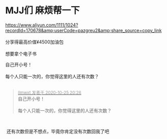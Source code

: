 # MJJ们 麻烦帮一下


https://www.aliyun.com/1111/1024?recordId=170678&amp;userCode=pazgreu2&amp;share_source=copy_link<br />
<br />
分享得最高价值¥4500加油包<br />
<br />
想要拿个电子书

自己开小号！<br />
<br />
每个人只能一次的，你觉得这里的人还有次数？<br />
<br />
<img src="static/image/smiley/default/sweat.gif" smilieid="10" border="0" alt="" /><img src="static/image/smiley/default/sweat.gif" smilieid="10" border="0" alt="" /><img src="static/image/smiley/default/sweat.gif" smilieid="10" border="0" alt="" />

<div class="quote"><blockquote><font size="2"><a href="https://www.hostloc.com/forum.php?mod=redirect&amp;goto=findpost&amp;pid=9351131&amp;ptid=758365" target="_blank"><font color="#999999">llmwxt 发表于 2020-10-25 20:26</font></a></font><br />
自己开小号！<br />
<br />
每个人只能一次的，你觉得这里的人还有次数？</blockquote></div><br />
<img src="static/image/smiley/default/mad.gif" smilieid="11" border="0" alt="" />

<img src="static/image/smiley/default/lol.gif" smilieid="12" border="0" alt="" /> 还有次数但是不想点，毕竟你肯定没有次数回我了吧<img id="aimg_FL61e" onclick="zoom(this, this.src, 0, 0, 0)" class="zoom" src="https://cdn.jsdelivr.net/gh/hishis/forum-master/public/images/patch.gif" onmouseover="img_onmouseoverfunc(this)" onload="thumbImg(this)" border="0" alt="" />
